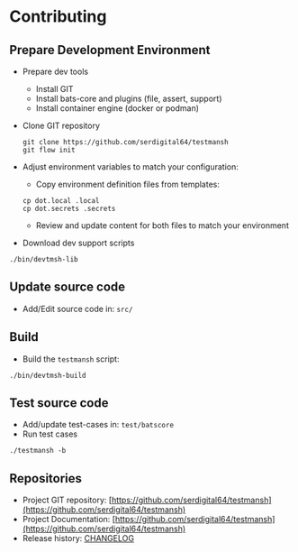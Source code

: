 # Contributing

## Prepare Development Environment

- Prepare dev tools
  - Install GIT
  - Install bats-core and plugins (file, assert, support)
  - Install container engine (docker or podman)
- Clone GIT repository

  ```shell
  git clone https://github.com/serdigital64/testmansh
  git flow init
  ```

- Adjust environment variables to match your configuration:

  - Copy environment definition files from templates:

  ```shell
  cp dot.local .local
  cp dot.secrets .secrets
  ```

  - Review and update content for both files to match your environment

- Download dev support scripts

```shell
./bin/devtmsh-lib
```

## Update source code

- Add/Edit source code in: `src/`

## Build

- Build the `testmansh` script:

```shell
./bin/devtmsh-build
```

## Test source code

- Add/update test-cases in: `test/batscore`
- Run test cases

```test
./testmansh -b
```

## Repositories

- Project GIT repository: [https://github.com/serdigital64/testmansh](https://github.com/serdigital64/testmansh)
- Project Documentation: [https://github.com/serdigital64/testmansh](https://github.com/serdigital64/testmansh)
- Release history: [CHANGELOG](CHANGELOG.md)
